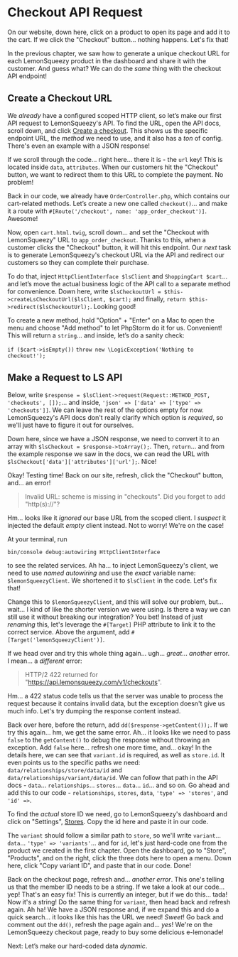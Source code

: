 # Checkout API Request

On our website, down here, click on a product to open its page and add it to the
cart. If we click the "Checkout" button... nothing happens. Let's fix that!

In the previous chapter, we saw how to generate a unique checkout URL for each
LemonSqueezy product in the dashboard and share it with the customer. And guess
what? We can do the *same* thing with the checkout API endpoint!

## Create a Checkout URL

We *already* have a configured scoped HTTP client, so let’s make our first API
request to LemonSqueezy's API. To find the URL, open the API docs, scroll down,
and click [Create a checkout](https://docs.lemonsqueezy.com/api/checkouts/create-checkout).
This shows us the specific endpoint URL, the *method* we need to use, and it
also has a *ton* of config. There's even an example with a JSON response!

If we scroll through the code... right here... there it is - the `url` key!
This is located inside `data`, `attributes`. When our customers hit the
"Checkout" button, we want to redirect them to this URL to complete the payment.
No problem!

Back in our code, we already have `OrderController.php`, which contains our
cart-related methods. Let’s create a new one called `checkout()`... and make it
a route with `#[Route('/checkout', name: 'app_order_checkout')]`. Awesome!

Now, open `cart.html.twig`, scroll down... and set the "Checkout with
LemonSqueezy" URL to `app_order_checkout`. Thanks to this, when a customer
clicks the "Checkout" button, it will hit this endpoint. Our *next* task is to
generate LemonSqueezy's checkout URL via the API and redirect our customers so
they can complete their purchase.

To do that, inject `HttpClientInterface $lsClient` and `ShoppingCart $cart`...
and let’s move the actual business logic of the API call to a separate method
for convenience. Down here, write
`$lsCheckoutUrl = $this->createLsCheckoutUrl($lsClient, $cart);` and finally,
`return $this->redirect($lsCheckoutUrl);`. Looking good!

To create a new method, hold "Option" + "Enter" on a Mac to open the menu and
choose "Add method" to let PhpStorm do it for us. Convenient! This will return a
`string`... and inside, let’s do a sanity check:

`if ($cart->isEmpty())`
`throw new \LogicException('Nothing to checkout!');`

## Make a Request to LS API

Below, write
`$response = $lsClient->request(Request::METHOD_POST, 'checkouts', []);`... and
inside, `'json' => ['data' => ['type' => 'checkouts']]`. We can leave the rest
of the options empty for now. LemonSqueezy's API docs don't really clarify which
option is *required*, so we'll just have to figure it out for ourselves.

Down here, since we have a JSON response, we need to convert it to an array with
`$lsCheckout = $response->toArray();`. Then, `return`... and from the example
response we saw in the docs, we can read the URL with
`$lsCheckout['data']['attributes']['url'];`. Nice!

Okay! Testing time! Back on our site, refresh, click the "Checkout" button,
and... an error!

> Invalid URL: scheme is missing in "checkouts". Did you forget to add
> "http(s)://"?

Hm... looks like it *ignored* our base URL from the scoped client. I *suspect*
it injected the default *empty* client instead. Not to worry! We're on the case!

At your terminal, run

```terminal
bin/console debug:autowiring HttpClientInterface
```

to see the related services. Ah ha... to inject LemonSqueezy's client, we need
to use *named autowiring* and use the *exact* variable name:
`$lemonSqueezyClient`. We shortened it to `$lsClient` in the code. Let's fix
that!

Change this to `$lemonSqueezyClient`, and this will solve our problem, but...
wait... I kind of like the shorter version we were using. Is there a way we can
still use it without breaking our integration? You bet! Instead of just
*renaming* this, let's leverage the `#[Target]` PHP attribute to link it to
the correct service. Above the argument, add `#[Target('lemonSqueezyClient')]`.

If we head over and try this whole thing again... ugh... *great*... *another*
error. I mean... a *different* error:

> HTTP/2 422 returned for "https://api.lemonsqueezy.com/v1/checkouts".

Hm... a 422 status code tells us that the server was unable to process the
request because it contains invalid data, but the exception doesn't give us much
info. Let's try dumping the response content instead.

Back over here, before the return, add `dd($response->getContent());`. If we try
this again... hm, we get the same error. Ah... it looks like we need to pass
`false` to the `getContent()` to debug the response without throwing an
exception. Add `false` here... refresh one more time, and... okay! In the
details here, we can see that `variant.id` is required, as well as `store.id`.
It even points us to the specific paths we need:
`data/relationships/store/data/id` and `data/relationships/variant/data/id`. We
can follow that path in the API docs - `data`... `relationships`... `stores`...
`data`... `id`... and so on. Go ahead and add this to our code -
`relationships`, `stores`, `data`, `'type' => 'stores'`, and `'id' =>`.

To find the *actual* store ID we need, go to LemonSqueezy's dashboard and click
on "Settings", [Stores](https://app.lemonsqueezy.com/settings/stores). Copy the
id here and paste it in our code.

The `variant` should follow a similar path to `store`, so we'll write `variant`...
`data`... `'type' => 'variants'`... and for `id`, let's just hard-code one from
the product we created in the first chapter. Open the dashboard, go to
"Store", "Products", and on the right, click the three dots here to open a menu.
Down here, click "Copy variant ID", and paste that in our code. Done!

Back on the checkout page, refresh and... *another error*. This one's telling us
that the member ID needs to be a string. If we take a look at our code... yep!
That's an easy fix! This is currently an integer, but if we do this... tada! Now
it's a string! Do the same thing for `variant`, then head back and refresh
again. Ah ha! We have a JSON response and, if we expand this and do a quick
search... it looks like this has the URL we need! *Sweet*! Go back and comment
out the `dd()`, refresh the page again and... *yes*! We're on the LemonSqueezy
checkout page, ready to buy some delicious e-lemonade!

Next: Let’s make our hard-coded data *dynamic*.
